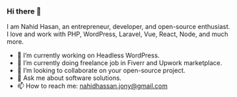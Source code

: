 ### Hi there 👋

I am Nahid Hasan, an entrepreneur, developer, and open-source enthusiast. I love and work with PHP, WordPress, Laravel, Vue, React, Node, and much more.


- 🔭 I’m currently working on Headless WordPress.
- 🌱 I’m currently doing freelance job in Fiverr and Upwork marketplace.
- 👯 I’m looking to collaborate on your open-source project.
- 💬 Ask me about software solutions.
- 📫 How to reach me: nahidhassan.jony@gmail.com

